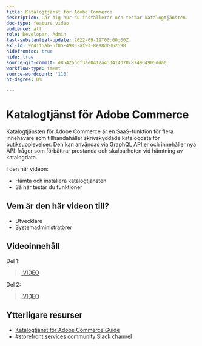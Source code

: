 ```yaml
---
title: Katalogtjänst för Adobe Commerce
description: Lär dig hur du installerar och testar katalogtjänsten.
doc-type: feature video
audience: all
role: Developer, Admin
last-substantial-update: 2022-09-19T00:00:00Z
exl-id: 9b41f6ab-5f05-4985-af93-8ea8db062598
hidefromtoc: true
hide: true
source-git-commit: d85426bcf3ae0412a433414d70c874964905dda0
workflow-type: tm+mt
source-wordcount: '110'
ht-degree: 0%

---
```


# Katalogtjänst för Adobe Commerce

Katalogtjänsten för Adobe Commerce är en SaaS-funktion för flera innehavare som tillhandahåller skrivskyddade katalogdata för butiksupplevelser. Den kan användas via GraphQL API:er och innehåller nya API-frågor som förbättrar prestanda och skalbarheten vid hämtning av katalogdata.

I den här videon:

- Hämta och installera katalogtjänsten
- Så här testar du funktioner

## Vem är den här videon till?

- Utvecklare
- Systemadministratörer

## Videoinnehåll

Del 1:

>[!VIDEO](https://video.tv.adobe.com/v/3415599?quality=12&learn=on)

Del 2:

>[!VIDEO](https://video.tv.adobe.com/v/3415600?quality=12&learn=on)

## Ytterligare resurser

- [Katalogtjänst för Adobe Commerce Guide](https://experienceleague.adobe.com/docs/commerce-merchant-services/catalog-service/guide-overview.html)
- [#storefront services community Slack channel](https://magentocommeng.slack.com/?redir=%2Farchives%2FC03HVPG8RS4)
